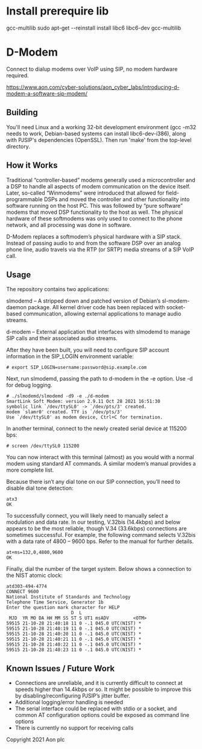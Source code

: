 # Install prerequire lib
gcc-multilib
sudo apt-get --reinstall install libc6 libc6-dev gcc-multilib

# D-Modem
Connect to dialup modems over VoIP using SIP, no modem hardware required.

https://www.aon.com/cyber-solutions/aon_cyber_labs/introducing-d-modem-a-software-sip-modem/

## Building
You'll need Linux and a working 32-bit development environment (gcc -m32 needs to work, Debian-based systems can install libc6-dev-i386), along with PJSIP's dependencies (OpenSSL).  Then run 'make' from the top-level directory.

## How it Works
Traditional “controller-based” modems generally used a microcontroller and a DSP to handle all aspects of modem communication on the device itself.  Later, so-called “Winmodems” were introduced that allowed for field-programmable DSPs and moved the controller and other functionality into software running on the host PC.  This was followed by “pure software” modems that moved DSP functionality to the host as well.  The physical hardware of these softmodems was only used to connect to the phone network, and all processing was done in software. 

D-Modem replaces a softmodem’s physical hardware with a SIP stack.  Instead of passing audio to and from the software DSP over an analog phone line, audio travels via the RTP (or SRTP) media streams of a SIP VoIP call.   

## Usage
The repository contains two applications: 

slmodemd – A stripped down and patched version of Debian’s sl-modem-daemon package.  All kernel driver code has been replaced with socket-based communication, allowing external applications to manage audio streams. 

d-modem – External application that interfaces with slmodemd to manage SIP calls and their associated audio streams. 

After they have been built, you will need to configure SIP account information in the SIP_LOGIN environment variable: 

    # export SIP_LOGIN=username:password@sip.example.com
Next, run slmodemd, passing the path to d-modem in the -e option.  Use -d<level> for debug logging. 

    # ./slmodemd/slmodemd -d9 -e ./d-modem
    SmartLink Soft Modem: version 2.9.11 Oct 28 2021 16:51:30 
    symbolic link `/dev/ttySL0' -> `/dev/pts/3' created. 
    modem `slamr0' created. TTY is `/dev/pts/3' 
    Use `/dev/ttySL0' as modem device, Ctrl+C for termination.

In another terminal, connect to the newly created serial device at 115200 bps: 

    # screen /dev/ttySL0 115200

You can now interact with this terminal (almost) as you would with a normal modem using standard AT commands.  A similar modem’s manual provides a more complete list. 

Because there isn’t any dial tone on our SIP connection, you’ll need to disable dial tone detection: 

    atx3 
    OK

To successfully connect, you will likely need to manually select a modulation and data rate.  In our testing, V.32bis (14.4kbps) and below appears to be the most reliable, though V.34 (33.6kbps) connections are sometimes successful.  For example, the following command selects V.32bis with a data rate of 4800 – 9600 bps.  Refer to the manual for further details. 

    at+ms=132,0,4800,9600 
    OK

Finally, dial the number of the target system.  Below shows a connection to the NIST atomic clock: 

    atd303-494-4774 
    CONNECT 9600 
    National Institute of Standards and Technology 
    Telephone Time Service, Generator 1b 
    Enter the question mark character for HELP 
                            D  L 
     MJD  YR MO DA HH MM SS ST S UT1 msADV         <OTM> 
    59515 21-10-28 21:40:18 11 0 -.1 045.0 UTC(NIST) * 
    59515 21-10-28 21:40:19 11 0 -.1 045.0 UTC(NIST) * 
    59515 21-10-28 21:40:20 11 0 -.1 045.0 UTC(NIST) * 
    59515 21-10-28 21:40:21 11 0 -.1 045.0 UTC(NIST) * 
    59515 21-10-28 21:40:22 11 0 -.1 045.0 UTC(NIST) * 
    59515 21-10-28 21:40:23 11 0 -.1 045.0 UTC(NIST) *
 
## Known Issues / Future Work
- Connections are unreliable, and it is currently difficult to connect at speeds higher than 14.4kbps or so.  It might be possible to improve this by disabling/reconfiguring PJSIP’s jitter buffer. 
- Additional logging/error handling is needed 
- The serial interface could be replaced with stdio or a socket, and common AT configuration options could be exposed as command line options 
- There is currently no support for receiving calls 


Copyright 2021 Aon plc
